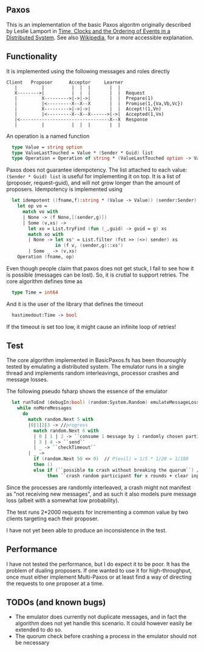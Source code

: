 ## Paxos
This is an implementation of the basic Paxos algoritm originally described by Leslie Lamport in
[Time, Clocks and the Ordering of Events in a Distributed System](http://research.microsoft.com/en-us/um/people/lamport/pubs/pubs.html#time-clocks). See also [Wikipedia](https://en.wikipedia.org/wiki/Paxos_(computer_science)), for a more accessible explanation.

## Functionality

It is implemented using the following messages and roles directly

```
Client   Proposer      Acceptor     Learner
   |         |          |  |  |       |  |
   X-------->|          |  |  |       |  |  Request
   |         X--------->|->|->|       |  |  Prepare(1)
   |         |<---------X--X--X       |  |  Promise(1,{Va,Vb,Vc})
   |         X--------->|->|->|       |  |  Accept!(1,Vn)
   |         |<---------X--X--X------>|->|  Accepted(1,Vn)
   |<---------------------------------X--X  Response
   |         |          |  |  |       |  |
```

An operation is a named function
```fsharp
  type Value = string option
  type ValueLastTouched = Value * (Sender * Guid) list
  type Operation = Operation of string * (ValueLastTouched option -> ValueLastTouched)
```

Paxos does not guarantee idempotency. The list attached to each value: ```(Sender * Guid) list``` is useful for implementing it on top. 
It is a list of (proposer, request-guid), and will not grow longer than the amount of proposers.
Idempotency is implemented using
```fsharp
  let idempotent ((fname,f):string * (Value -> Value)) (sender:Sender) (g:System.Guid) : Operation =
    let op vo = 
      match vo with
      | None -> (f None,[(sender,g)])
      | Some (v,xs) -> 
        let xo = List.tryFind (fun (_,guid) -> guid = g) xs
        match xo with
        | None -> let xs' = List.filter (fst >> (<>) sender) xs
                  in (f v, (sender,g)::xs')
        | Some _ -> (v,xs)
    Operation (fname, op)
```

Even though people claim that paxos does not get stuck, I fail to see how it is possible (messages can be lost).
So, it is crutial to support retries. The core algorithm defines time as
```fsharp
  type Time = int64
```
And it is the user of the library that defines the timeout
```fsharp
  hastimedout:Time -> bool
```
If the timeout is set too low, it might cause an infinite loop of retries! 

## Test

The core algorithm implemented in BasicPaxos.fs has been thouroughly tested by emulating a distributed system.
The emulator runs in a single thread and implements random interleavings, processor crashes and message losses.

The following pseudo fsharp shows the essence of the emulator
```fsharp
  let runToEnd (debugIn:bool) (random:System.Random) emulateMessageLosses quorumSize participants result = 
    while noMoreMessages
      do
        match random.Next 5 with
        |0|1|2|3 -> //progress
          match random.Next 6 with
          | 0 | 1 | 2 -> ``consume 1 message by 1 randomly chosen participant``
          | 3 | 4 -> ``send``
          | _ -> ``checkTimeout``
        | _ ->
          if (random.Next 50 <> 0)  // P(evil) = 1/5 * 1/20 = 1/100
          then () 
          else if (``possible to crash without breaking the quorum``) //TODO This should not be necessary
		       then ``crash random participant for x rounds + clear input messages``
```

Since the processes are randomly interleaved, a crash might not manifest as "not receiving new messages", 
and as such it also models pure message loss (albeit with a somewhat low probability).

The test runs 2*2000 requests for incrementing a common value by two clients targeting each their proposer.

I have not yet been able to produce an inconsistence in the test.


## Performance
I have not tested the performance, but I do expect it to be poor. It has the problem of dualing proposers. 
If one wanted to use it for high-throughput, once must either implement Multi-Paxos or at least find a way 
of directing the requests to one proposer at a time.


## TODOs (and known bugs)

 - The emulator does currently not duplicate messages, and in fact the algorithm does not yet handle this scenario. It could however easily be extended to do so.
 - The quorum check before crashing a process in the emulator should not be necessary


